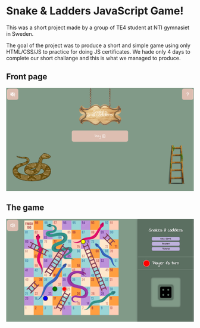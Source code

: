 # Snake & Ladders JavaScript Game!
This was a short project made by a group of TE4 student at NTI gymnasiet in Sweden.  

The goal of the project was to produce a short and simple game using only HTML/CSS/JS to practice for doing JS certificates. We hade only 4 days to complete our short challange and this is what we managed to produce.


## Front page
![My Image](img/s&k-index.png)



## The game
![My Image](img/s&k-game.png)


